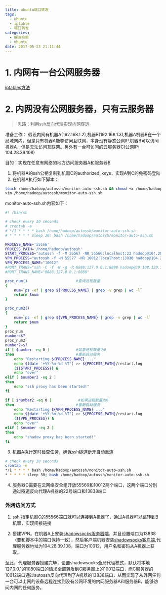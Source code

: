 ```yaml
---
title: ubuntu端口转发
tags:
  - ubuntu
  - iptable
  - 端口转发
categories:
  - 解决方案
  - ubuntu
date: 2017-05-23 21:11:44
---
```


# 1. 内网有一台公网服务器
[iptables方法](http://blog.csdn.net/gobitan/article/details/50696641)

# 2. 内网没有公网服务器，只有云服务器

> 思路：利用ssh反向代理实现内网穿透

准备工作：
假设内网有机器A(192.168.1.2),机器B(192.168.1.3),机器A机器B在一个局域网内，但是只有机器A能够访问互联网，本身没有静态公网IP,机器B可以访问机器A，但是无法访问互联网。另外有一台可访问的云服务器C(公网IP: 104.28.39.108)

目的：实现在任意有网络的地方访问服务器A和服务器B

1. 将机器A的ssh公钥复制到机器C的authorized_keys，实现A到C的免密码登陆
2. 在机器A执行如下脚本：

``` bash
touch /home/hadoop/autossh/monitor-auto-ssh.sh && chmod +x /home/hadoop/autossh/monitor-auto-ssh.sh
vim /home/hadoop/autossh/monitor-auto-ssh.sh
```
monitor-auto-ssh.sh内容如下：
``` bash
#! /bin/sh

# check every 30 seconds
# crontab -e
# */1 * * * * bash /home/hadoop/autossh/monitor-auto-ssh.sh
# * * * * * sleep 30; bash /home/hadoop/autossh/monitor-auto-ssh.sh

PROCESS_NAME='55566'
PROCESS_PATH='/home/hadoop/autossh'
START_PROCESS="autossh -f -M 55567 -NR 55566:localhost:22 hadoop@104.28.39.108"
VPN_PROCESS="autossh -f -M 55577 -NR 10012:localhost:13838 hadoop@104.28.39.108"
VPN_PROCESS_NAME="10012"
#PORT_TRANS="ssh -C -f -N -g -R 8888:127.0.0.1:8888 hadoop@39.108.120.127"
#PORT_TRANS_NAME="8888:127.0.0.1:8888"

proc_num()                      #查询进程数量  
{  
    num=`ps -ef | grep ${PROCESS_NAME} | grep -v grep | wc -l`  
    return $num  
}   

proc_num2()
{
    num=`ps -ef | grep ${VPN_PROCESS_NAME} | grep -v grep | wc -l`  
    return $num
}
proc_num    
number=$?
proc_num2
number2=$?
if [ $number -eq 0 ]            #如果进程数量为0  
then                            #重新启动服务
    echo "Restarting ${PROCESS_NAME} ..."
    echo $(date '+%Y-%m-%d %T') >> ${PROCESS_PATH}/restart.log
    (${START_PROCESS}) &
    echo "over"
elif [ $number2 -eq 2 ]
then
    echo "ssh proxy has been started!"
fi

if [ $number2 -eq 0 ]            #如果进程数量为0  
then                            #重新启动服务
    echo "Restarting ${VPN_PROCESS_NAME} ..."
    echo $(date '+%Y-%m-%d %T') >> ${PROCESS_PATH}/restart.log
    (${VPN_PROCESS}) &
    echo "over"
elif [ $number -eq 2 ]
then
    echo "shadow proxy has been started!"
fi
```

3. 机器A执行定时检查任务，确保ssh隧道断开自动重连

``` bash
# check every 30 seconds
crontab -e
*/1 * * * * bash /home/hadoop/autossh/monitor-auto-ssh.sh
* * * * * sleep 30; bash /home/hadoop/autossh/monitor-auto-ssh.sh
```
4. 服务器C需要在云网络安全组开放55566和10012两个端口，这两个端口分别通过隧道反向代理A机器的22号端口和13838端口

### 外网访问方式

1. ssh 指定机器C的55566端口就可以连接到A机器了，通过A机器可以跳转到B机器，实现间接链接

2. 搭建VPN。在机器A上安装[shadowsocks服务器端](https://shadowsocks.be/9.html)，并且设置端口为13838（要和脚本中的端口保持一致），然后客户端机器安装[shadowsocks客户端](https://github.com/shadowsocks/shadowsocks/releases),代理服务器地址为104.28.39.108，端口为10012，用户名和密码从A机器上获取。

至此，代理服务器搭建完毕，设置shadowsocks全局代理模式，默认将本地127.0.0.1的1080端口的请求全部转发到C服务器上的10012端口，而C服务器的10012端口通过autossh反向代理到了A机器的13838端口，从而实现了从外网任何一台可以上网的设备远程连接到没有公网环境的内网服务器A和服务器B，能够访问内网的任何服务。
